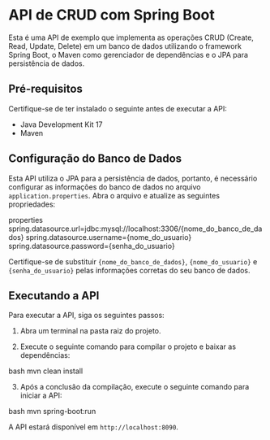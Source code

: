 # API de CRUD com Spring Boot

Esta é uma API de exemplo que implementa as operações CRUD (Create, Read, Update, Delete) em um banco de dados utilizando o framework Spring Boot, o Maven como gerenciador de dependências e o JPA para persistência de dados.

## Pré-requisitos

Certifique-se de ter instalado o seguinte antes de executar a API:

- Java Development Kit 17
- Maven

## Configuração do Banco de Dados

Esta API utiliza o JPA para a persistência de dados, portanto, é necessário configurar as informações do banco de dados no arquivo `application.properties`. Abra o arquivo e atualize as seguintes propriedades:

properties
spring.datasource.url=jdbc:mysql://localhost:3306/{nome_do_banco_de_dados}
spring.datasource.username={nome_do_usuario}
spring.datasource.password={senha_do_usuario}

Certifique-se de substituir `{nome_do_banco_de_dados}`, `{nome_do_usuario}` e `{senha_do_usuario}` pelas informações corretas do seu banco de dados.

## Executando a API

Para executar a API, siga os seguintes passos:

1. Abra um terminal na pasta raiz do projeto.

2. Execute o seguinte comando para compilar o projeto e baixar as dependências:

   

bash
   mvn clean install
   

3. Após a conclusão da compilação, execute o seguinte comando para iniciar a API:

   

bash
   mvn spring-boot:run
   

   A API estará disponível em `http://localhost:8090`.

